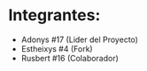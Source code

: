 # Integrantes:

- Adonys #17 (Lider del Proyecto)
- Estheixys #4 (Fork)
- Rusbert #16 (Colaborador)
